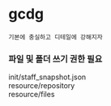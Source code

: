 # gcdg

```
기본에 충실하고 디테일에 강해지자
```

### 파일 및 폴더 쓰기 권한 필요
init/staff_snapshot.json  
resource/repository      
resource/files